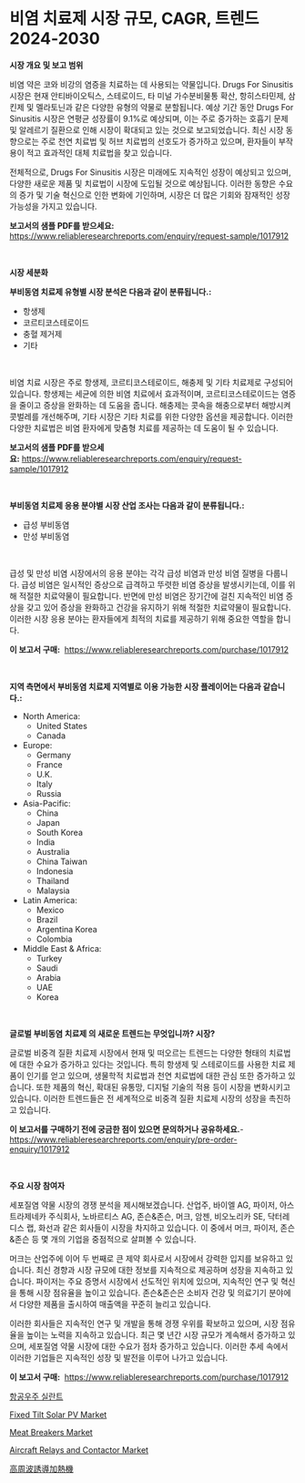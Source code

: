 <p><h1>비염 치료제 시장 규모, CAGR, 트렌드 2024-2030</h1></p><p><strong>시장 개요 및 보고 범위</strong></p>
<p><p>비염 약은 코와 비강의 염증을 치료하는 데 사용되는 약물입니다. Drugs For Sinusitis 시장은 현재 안티바이오틱스, 스테로이드, 타 미널 가수분비물통 확산, 항히스타민제, 삼킨제 및 멜라토닌과 같은 다양한 유형의 약물로 분할됩니다. 예상 기간 동안 Drugs For Sinusitis 시장은 연평균 성장률이 9.1%로 예상되며, 이는 주로 증가하는 호흡기 문제 및 알레르기 질환으로 인해 시장이 확대되고 있는 것으로 보고되었습니다. 최신 시장 동향으로는 주로 천연 치료법 및 허브 치료법의 선호도가 증가하고 있으며, 환자들이 부작용이 적고 효과적인 대체 치료법을 찾고 있습니다.</p><p>전체적으로, Drugs For Sinusitis 시장은 미래에도 지속적인 성장이 예상되고 있으며, 다양한 새로운 제품 및 치료법이 시장에 도입될 것으로 예상됩니다. 이러한 동향은 수요의 증가 및 기술 혁신으로 인한 변화에 기인하며, 시장은 더 많은 기회와 잠재적인 성장 가능성을 가지고 있습니다.</p></p>
<p><strong>보고서의 샘플 PDF를 받으세요:</strong> <a href="https://www.reliableresearchreports.com/enquiry/request-sample/1017912">https://www.reliableresearchreports.com/enquiry/request-sample/1017912</a></p>
<p>&nbsp;</p>
<p><strong>시장 세분화</strong></p>
<p><strong>부비동염 치료제 유형별 시장 분석은 다음과 같이 분류됩니다.:</strong></p>
<p><ul><li>항생제</li><li>코르티코스테로이드</li><li>충혈 제거제</li><li>기타</li></ul></p>
<p>&nbsp;</p>
<p><p>비염 치료 시장은 주로 항생제, 코르티코스테로이드, 해충제 및 기타 치료제로 구성되어 있습니다. 항생제는 세균에 의한 비염 치료에서 효과적이며, 코르티코스테로이드는 염증을 줄이고 증상을 완화하는 데 도움을 줍니다. 해충제는 콧속을 해충으로부터 해방시켜 콧벌레를 개선해주며, 기타 시장은 기타 치료를 위한 다양한 옵션을 제공합니다. 이러한 다양한 치료법은 비염 환자에게 맞춤형 치료를 제공하는 데 도움이 될 수 있습니다.</p></p>
<p><strong>보고서의 샘플 PDF를 받으세요:</strong>&nbsp;<a href="https://www.reliableresearchreports.com/enquiry/request-sample/1017912">https://www.reliableresearchreports.com/enquiry/request-sample/1017912</a></p>
<p>&nbsp;</p>
<p><strong> 부비동염 치료제 응용 분야별 시장 산업 조사는 다음과 같이 분류됩니다.:</strong></p>
<p><ul><li>급성 부비동염</li><li>만성 부비동염</li></ul></p>
<p>&nbsp;</p>
<p><p>급성 및 만성 비염 시장에서의 응용 분야는 각각 급성 비염과 만성 비염 질병을 다룹니다. 급성 비염은 일시적인 증상으로 급격하고 뚜렷한 비염 증상을 발생시키는데, 이를 위해 적절한 치료약물이 필요합니다. 반면에 만성 비염은 장기간에 걸친 지속적인 비염 증상을 갖고 있어 증상을 완화하고 건강을 유지하기 위해 적절한 치료약물이 필요합니다. 이러한 시장 응용 분야는 환자들에게 최적의 치료를 제공하기 위해 중요한 역할을 합니다.</p></p>
<p><strong>이 보고서 구매:</strong>&nbsp; <a href="https://www.reliableresearchreports.com/purchase/1017912">https://www.reliableresearchreports.com/purchase/1017912</a></p>
<p>&nbsp;</p>
<p><strong>지역 측면에서 부비동염 치료제 지역별로 이용 가능한 시장 플레이어는 다음과 같습니다.:</strong></p>
<p><ul>
    <li>
        North America:
        <ul>
            <li>United States</li>
            <li>Canada</li>
        </ul>
    </li>
    <li>
        Europe:
        <ul>
            <li>Germany</li>
            <li>France</li>
            <li>U.K.</li>
            <li>Italy</li>
            <li>Russia</li>
        </ul>
    </li>
    <li>
        Asia-Pacific:
        <ul>
            <li>China</li>
            <li>Japan</li>
            <li>South Korea</li>
            <li>India</li>
            <li>Australia</li>
            <li>China Taiwan</li>
            <li>Indonesia</li>
            <li>Thailand</li>
            <li>Malaysia</li>
        </ul>
    </li>
    <li>
        Latin America:
        <ul>
            <li>Mexico</li>
            <li>Brazil</li>
            <li>Argentina Korea</li>
            <li>Colombia</li>
        </ul>
    </li>
    <li>
        Middle East & Africa:
        <ul>
            <li>Turkey</li>
            <li>Saudi</li>
            <li>Arabia</li>
            <li>UAE</li>
            <li>Korea</li>
        </ul>
    </li>
    </ul></p>
<p>&nbsp;</p>
<p><strong>글로벌 부비동염 치료제 의 새로운 트렌드는 무엇입니까? 시장?</strong></p>
<p><p>글로벌 비중격 질환 치료제 시장에서 현재 및 떠오르는 트렌드는 다양한 형태의 치료법에 대한 수요가 증가하고 있다는 것입니다. 특히 항생제 및 스테로이드를 사용한 치료 제품이 인기를 얻고 있으며, 생물학적 치료법과 천연 치료법에 대한 관심 또한 증가하고 있습니다. 또한 제품의 혁신, 확대된 유통망, 디지털 기술의 적용 등이 시장을 변화시키고 있습니다. 이러한 트렌드들은 전 세계적으로 비중격 질환 치료제 시장의 성장을 촉진하고 있습니다.</p></p>
<p><strong>이 보고서를 구매하기 전에 궁금한 점이 있으면 문의하거나 공유하세요.</strong>- <a href="https://www.reliableresearchreports.com/enquiry/pre-order-enquiry/1017912">https://www.reliableresearchreports.com/enquiry/pre-order-enquiry/1017912</a></p>
<p>&nbsp;</p>
<p><strong>주요 시장 참여자</strong></p>
<p><p>세포질염 약물 시장의 경쟁 분석을 제시해보겠습니다. 산업주, 바이엘 AG, 파이저, 아스트라제네카 주식회사, 노바르티스 AG, 존슨&존슨, 머크, 암젠, 비오노리카 SE, 닥터레디스 랩, 화선과 같은 회사들이 시장을 차지하고 있습니다. 이 중에서 머크, 파이저, 존슨&존슨 등 몇 개의 기업을 중점적으로 살펴볼 수 있습니다.</p><p>머크는 산업주에 이어 두 번째로 큰 제약 회사로서 시장에서 강력한 입지를 보유하고 있습니다. 최신 경향과 시장 규모에 대한 정보를 지속적으로 제공하며 성장을 지속하고 있습니다. 파이저는 주요 증명서 시장에서 선도적인 위치에 있으며, 지속적인 연구 및 혁신을 통해 시장 점유율을 높이고 있습니다. 존슨&존슨은 소비자 건강 및 의료기기 분야에서 다양한 제품을 출시하여 매출액을 꾸준히 늘리고 있습니다.</p><p>이러한 회사들은 지속적인 연구 및 개발을 통해 경쟁 우위를 확보하고 있으며, 시장 점유율을 높이는 노력을 지속하고 있습니다. 최근 몇 년간 시장 규모가 계속해서 증가하고 있으며, 세포질염 약물 시장에 대한 수요가 점차 증가하고 있습니다. 이러한 추세 속에서 이러한 기업들은 지속적인 성장 및 발전을 이루어 나가고 있습니다.</p></p>
<p><strong>이 보고서 구매:</strong>&nbsp;&nbsp;<a href="https://www.reliableresearchreports.com/purchase/1017912">https://www.reliableresearchreports.com/purchase/1017912</a></p>
<p><p><a href="https://github.com/vsap75a286l/Market-Research-Report-List-1/blob/main/7865282188627.md">항공우주 실란트</a></p><p><a href="https://view.publitas.com/reportprime-1/fixed-tilt-solar-pv-market-size-share-trends-analysis-report-by-material-by-type-by-end-user-by-region-and-segment-forecasts-2024-2031/">Fixed Tilt Solar PV Market</a></p><p><a href="https://view.publitas.com/reportprime-1/meat-breakers-market-analysis-and-market-size-global-industry-overview-market-segmentation-and-forecast-2023-to-2030/">Meat Breakers Market</a></p><p><a href="https://issuu.com/reportprime-2/docs/aircraft-relays-and-contactor-market-size-2030.ppt">Aircraft Relays and Contactor Market</a></p><p><a href="https://github.com/ppmazlotr77499/Market-Research-Report-List-1/blob/main/9025066188721.md">高周波誘導加熱機</a></p></p>
